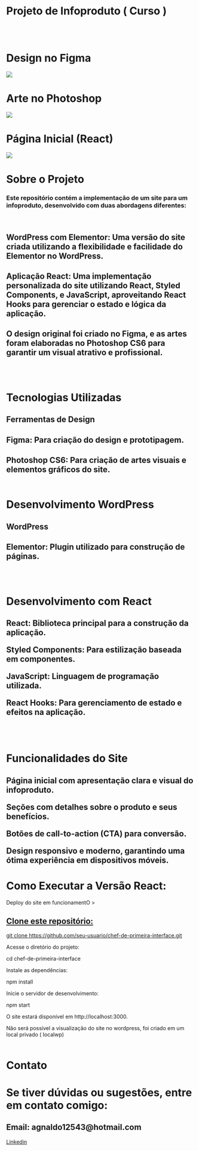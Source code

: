 <h1>Projeto de Infoproduto ( Curso )</h1>
<br>
<br>

<h1>Design no Figma</h1>

<img src="https://github.com/MahFelix/chef-de-primeira-interface/blob/master/src/assets/DesignFigma.jpeg"> 

<h1>Arte no Photoshop</h1>

<img src="https://github.com/MahFelix/chef-de-primeira-interface/blob/master/src/assets/BGChefdePrimeiraCS6.jpeg"> 

<h1>Página Inicial (React)</h1>

<img src="https://github.com/MahFelix/chef-de-primeira-interface/blob/master/src/assets/AppReactChef.jpeg"> 

<h1>Sobre o Projeto</h1>
<h3>Este repositório contém a implementação de um site para um infoproduto, desenvolvido com duas abordagens diferentes:</h3>
<br>
<h2>WordPress com Elementor: Uma versão do site criada utilizando a flexibilidade e facilidade do Elementor no WordPress.</h2>

<h2>Aplicação React: Uma implementação personalizada do site utilizando React, Styled Components, e JavaScript, aproveitando React Hooks para gerenciar o estado e lógica da aplicação.</h2>

<h2>O design original foi criado no Figma, e as artes foram elaboradas no Photoshop CS6 para garantir um visual atrativo e profissional.</h2>
<br>
<br>
<h1>Tecnologias Utilizadas</h1>

<h2>Ferramentas de Design</h2>

<h2>Figma: Para criação do design e prototipagem.

<h2>Photoshop CS6: Para criação de artes visuais e elementos gráficos do site.
<br>
<br>
<h1>Desenvolvimento WordPress</h1>

<h2>WordPress</h2>

<h2>Elementor: Plugin utilizado para construção de páginas.</h2>
<br>
<br>
<h1>Desenvolvimento com React</h1>

<h2>React: Biblioteca principal para a construção da aplicação.

Styled Components: Para estilização baseada em componentes.

JavaScript: Linguagem de programação utilizada.

React Hooks: Para gerenciamento de estado e efeitos na aplicação. </h2>
<br>
<br>
<h1>Funcionalidades do Site</h1>

<h2>Página inicial com apresentação clara e visual do infoproduto.

Seções com detalhes sobre o produto e seus benefícios.

Botões de call-to-action (CTA) para conversão.

Design responsivo e moderno, garantindo uma ótima experiência em dispositivos móveis.</h2>

<h1>Como Executar a Versão React:</h1>

Deploy do site em funcionamentO > <a href="https://chefdeprimeira.netlify.app/" />

<h2>Clone este repositório:</h2>

git clone https://github.com/seu-usuario/chef-de-primeira-interface.git

Acesse o diretório do projeto:

cd chef-de-primeira-interface

Instale as dependências:

npm install

Inicie o servidor de desenvolvimento:

npm start

O site estará disponível em http://localhost:3000.

</h1>Não será possível a visualização do site no wordpress, foi criado em um local privado ( localwp)</h1>


<br>
<br>

<h1>Contato</h1>

<h1>Se tiver dúvidas ou sugestões, entre em contato comigo:</h1>

<h2>Email: agnaldo12543@hotmail.com</h2>

[Linkedin](https://www.linkedin.com/in/agnaldofelix/) 


